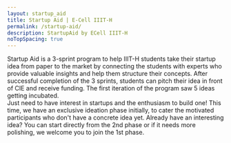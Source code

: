 ```yaml
---
layout: startup_aid
title: Startup Aid | E-Cell IIIT-H
permalink: /startup-aid/
description: StartupAid by ECell IIIT-H
noTopSpacing: true
---
```


Startup Aid is a 3-sprint program to help IIIT-H students take their startup idea from paper to the market by connecting the students with experts who provide valuable insights and help them structure their concepts. After successful completion of the 3 sprints, students can pitch their idea in front of CIE and receive funding. The first iteration of the program saw 5 ideas getting incubated.
<br>
Just need to have interest in startups and the enthusiasm to build one! This time, we have an exclusive ideation phase initially, to cater the motivated participants who don't have a concrete idea yet.
Already have an interesting idea? You can start directly from the 2nd phase or if it needs more polishing, we welcome you to join the 1st phase.
<br>
<br>
<br>
